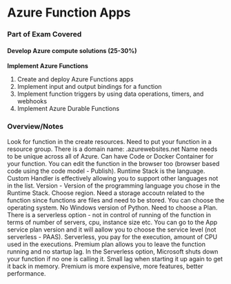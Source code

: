 # Azure Function Apps

### Part of Exam Covered
#### Develop Azure compute solutions (25-30%)
**Implement Azure Functions**
1. Create and deploy Azure Functions apps
2. Implement input and output bindings for a function
3. Implement function triggers by using data operations, timers, and webhooks
4. Implement Azure Durable Functions

### Overview/Notes
Look for function in the create resources.
Need to put your function in a resource group.
There is a domain name: .azurewebsites.net
Name needs to be unique across all of Azure.
Can have Code or Docker Container for your function.
You can edit the function in the browser too (browser based code using the code model - Publish).
Runtime Stack is the language. Custom Handler is effectively allowing you to support other languages not in the list. Version - Version of the programming language you chose in the Runtime Stack. Choose region. Need a storage accoutn related to the function since functions are files and need to be stored. You can choose the operating system. No Windows version of Python. Need to choose a Plan. There is a serverless option - not in control of running of the function in terms of number of servers, cpu, instance size etc. You can go to the App service plan version and it will aallow you to choose the service level (not serverless - PAAS). Serverless, you pay for the execution, amount of CPU used in the executions. Premium plan allows you to leave the function running and no startup lag. In the Serverless option, Microsoft shuts down your function if no one is calling it. Small lag when starting it up again to get it back in memory. Premium is more expensive, more features, better performance.
